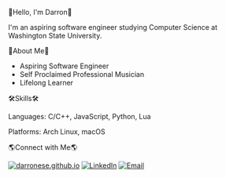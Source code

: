 👋Hello, I'm Darron👋

I'm an aspiring software engineer studying Computer Science at Washington State University.

🎸About Me🎸

- Aspiring Software Engineer
- Self Proclaimed Professional Musician
- Lifelong Learner

🛠️Skills🛠️

Languages: C/C++, JavaScript, Python, Lua

Platforms: Arch Linux, macOS

🌎Connect with Me🌎

[![darronese.github.io](https://img.shields.io/badge/Website-Visit-blue?style=for-the-badge&logo=github)](https://darronese.github.io)
[![LinkedIn](https://img.shields.io/badge/LinkedIn-Profile-blue?style=for-the-badge&logo=linkedin)](https://www.linkedin.com/in/darronese/)
[![Email](https://img.shields.io/badge/Email-Reveal-green?style=for-the-badge&logo=gmail)](mailto:darronese@outlook.com)
